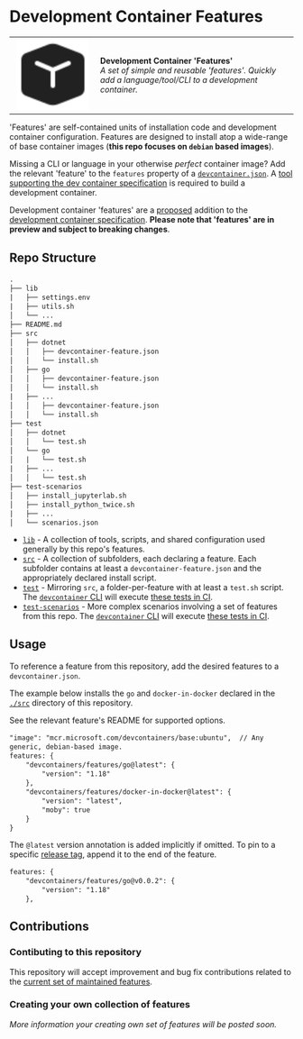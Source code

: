 # Development Container Features

<table style="width: 100%; border-style: none;"><tr>
<td style="width: 140px; text-align: center;"><a href="https://github.com/devcontainers"><img width="128px" src="https://raw.githubusercontent.com/microsoft/fluentui-system-icons/78c9587b995299d5bfc007a0077773556ecb0994/assets/Cube/SVG/ic_fluent_cube_32_filled.svg" alt="devcontainers organization logo"/></a></td>
<td>
<strong>Development Container 'Features'</strong><br />
<i>A set of simple and reusable 'features'. Quickly add a language/tool/CLI to a development container.
</td>
</tr></table>

'Features' are self-contained units of installation code and development container configuration. Features are designed to install atop a wide-range of base container images (**this repo focuses on `debian` based images**).

Missing a CLI or language in your otherwise _perfect_ container image? Add the relevant 'feature' to the `features` property of a [`devcontainer.json`](https://containers.dev/implementors/json_reference/#general-properties).  A [tool supporting the dev container specification](https://containers.dev/supporting) is required to build a development container.

Development container 'features' are a [proposed](https://github.com/devcontainers/spec/blob/main/proposals/devcontainer-features.md) addition to the [development container specification](https://github.com/devcontainers/spec/blob/main/proposals/devcontainer-features.md). **Please note that 'features' are in preview and subject to breaking changes**.

<!-- 
**For more information on the 'features' specification, see [https://containers.dev/implementors/features](https://containers.dev/implementors/features)**
-->

## Repo Structure

```
.
├── lib
|   ├── settings.env
|   ├── utils.sh
│   └── ...
├── README.md
├── src
│   ├── dotnet
│   │   ├── devcontainer-feature.json
│   │   └── install.sh
│   ├── go
│   │   ├── devcontainer-feature.json
│   │   └── install.sh
|   ├── ...
│   │   ├── devcontainer-feature.json
│   │   └── install.sh
├── test
│   ├── dotnet
│   │   └── test.sh
│   └── go
│   |   └── test.sh
|   ├── ...
│   │   └── test.sh
├── test-scenarios
│   ├── install_jupyterlab.sh
│   ├── install_python_twice.sh
|   ├── ...
│   └── scenarios.json
```

- [`lib`](lib) - A collection of tools, scripts, and shared configuration used generally by this repo's features.
- [`src`](src) - A collection of subfolders, each declaring a feature. Each subfolder contains at least a `devcontainer-feature.json` and the appropriately declared install script.
- [`test`](test) - Mirroring `src`, a folder-per-feature with at least a `test.sh` script. The [`devcontainer` CLI](https://github.com/devcontainers/cli) will execute [these tests in CI](https://github.com/devcontainers/features/blob/main/.github/workflows/test-all.yaml).
- [`test-scenarios`](test-scenarios) - More complex scenarios involving a set of features from this repo. The [`devcontainer` CLI](https://github.com/devcontainers/cli) will execute [these tests in CI](https://github.com/devcontainers/features/blob/main/.github/workflows/test-scenarios.yaml).

## Usage

To reference a feature from this repository, add the desired features to a `devcontainer.json`.

The example below installs the `go` and `docker-in-docker` declared in the [`./src`](./src) directory of this repository.

See the relevant feature's README for supported options.

```jsonc
"image": "mcr.microsoft.com/devcontainers/base:ubuntu",  // Any generic, debian-based image.
features: {
    "devcontainers/features/go@latest": {
        "version": "1.18"
    },
    "devcontainers/features/docker-in-docker@latest": {
        "version": "latest",
        "moby": true
    }
}
```

The `@latest` version annotation is added implicitly if omitted. To pin to a specific [release tag](https://github.com/devcontainers/features/releases), append it to the end of the feature.

```jsonc
features: {
    "devcontainers/features/go@v0.0.2": {
        "version": "1.18"
    },
```

## Contributions

### Contibuting to this repository

This repository will accept improvement and bug fix contributions related to the [current set of maintained features](./src).

### Creating your own collection of features

_More information your creating own set of features will be posted soon._
